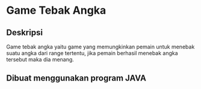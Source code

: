 # Game Tebak Angka 

## Deskripsi
Game tebak angka yaitu game yang memungkinkan pemain untuk menebak suatu angka dari range tertentu, jika pemain berhasil menebak angka tersebut maka dia menang.

## Dibuat menggunakan program JAVA
